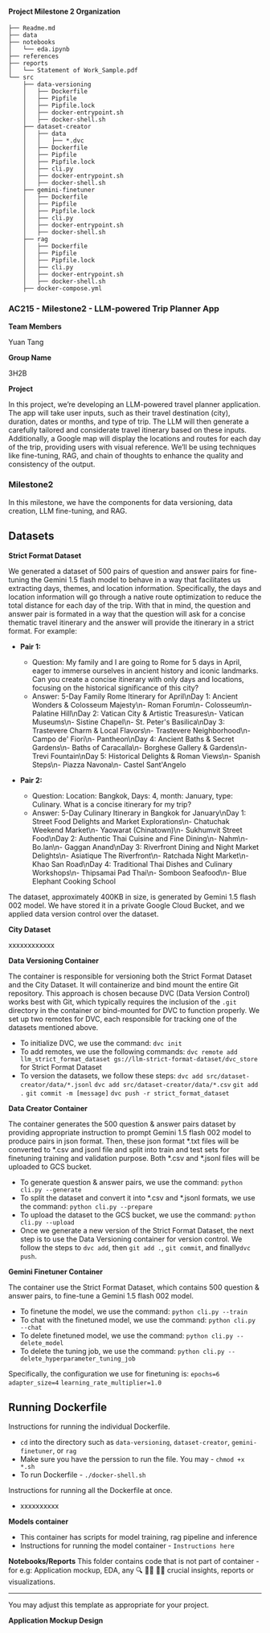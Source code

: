 #### Project Milestone 2 Organization

```
├── Readme.md
├── data
├── notebooks
│   └── eda.ipynb
├── references
├── reports
│   └── Statement of Work_Sample.pdf
└── src
    ├── data-versioning
    │   ├── Dockerfile
    │   ├── Pipfile
    │   ├── Pipfile.lock
    │   ├── docker-entrypoint.sh
    │   ├── docker-shell.sh
    ├── dataset-creator
    │   ├── data
    │   │   ├── *.dvc
    │   ├── Dockerfile
    │   ├── Pipfile
    │   ├── Pipfile.lock
    │   ├── cli.py
    │   ├── docker-entrypoint.sh
    │   ├── docker-shell.sh
    ├── gemini-finetuner
    │   ├── Dockerfile
    │   ├── Pipfile
    │   ├── Pipfile.lock
    │   ├── cli.py
    │   ├── docker-entrypoint.sh
    │   ├── docker-shell.sh
    ├── rag
    │   ├── Dockerfile
    │   ├── Pipfile
    │   ├── Pipfile.lock
    │   ├── cli.py
    │   ├── docker-entrypoint.sh
    │   ├── docker-shell.sh
    ├── docker-compose.yml

```

### AC215 - Milestone2 - LLM-powered Trip Planner App ###

**Team Members**

Yuan Tang

**Group Name**

3H2B

**Project**

In this project, we’re developing an LLM-powered travel planner application. The app will take user inputs, such as their travel destination (city), duration, dates or months, and type of trip. The LLM will then generate a carefully tailored and considerate travel itinerary based on these inputs. Additionally, a Google map will display the locations and routes for each day of the trip, providing users with visual reference. We’ll be using techniques like fine-tuning, RAG, and chain of thoughts to enhance the quality and consistency of the output. 

### Milestone2 ###

In this milestone, we have the components for data versioning, data creation, LLM fine-tuning, and RAG. 

## Datasets ##

**Strict Format Dataset**

We generated a dataset of 500 pairs of question and answer pairs for fine-tuning the Gemini 1.5 flash model to behave in a way that facilitates us extracting days, themes, and location information. Specifically, the days and location information will go through a native route optimization to reduce the total distance for each day of the trip. With that in mind, the question and answer pair is formated in a way that the question will ask for a concise thematic travel itinerary and the answer will provide the itinerary in a strict format. For example:

- **Pair 1:**
	- Question: My family and I are going to Rome for 5 days in April, eager to immerse ourselves in ancient history and iconic landmarks. Can you create a concise itinerary with only days and locations, focusing on the historical significance of this city?
	- Answer: 5-Day Family Rome Itinerary for April\nDay 1: Ancient Wonders & Colosseum Majesty\n- Roman Forum\n- Colosseum\n- Palatine Hill\nDay 2: Vatican City & Artistic Treasures\n- Vatican Museums\n- Sistine Chapel\n- St. Peter's Basilica\nDay 3: Trastevere Charm & Local Flavors\n- Trastevere Neighborhood\n- Campo de' Fiori\n- Pantheon\nDay 4: Ancient Baths & Secret Gardens\n- Baths of Caracalla\n- Borghese Gallery & Gardens\n- Trevi Fountain\nDay 5: Historical Delights & Roman Views\n- Spanish Steps\n- Piazza Navona\n- Castel Sant'Angelo

- **Pair 2:** 
	- Question: Location: Bangkok, Days: 4, month: January, type: Culinary. What is a concise itinerary for my trip?
	- Answer: 5-Day Culinary Itinerary in Bangkok for January\nDay 1: Street Food Delights and Market Explorations\n- Chatuchak Weekend Market\n- Yaowarat (Chinatown)\n- Sukhumvit Street Food\nDay 2: Authentic Thai Cuisine and Fine Dining\n- Nahm\n- Bo.lan\n- Gaggan Anand\nDay 3: Riverfront Dining and Night Market Delights\n- Asiatique The Riverfront\n- Ratchada Night Market\n- Khao San Road\nDay 4: Traditional Thai Dishes and Culinary Workshops\n- Thipsamai Pad Thai\n- Somboon Seafood\n- Blue Elephant Cooking School

The dataset, approximately 400KB in size, is generated by Gemini 1.5 flash 002 model. We have stored it in a private Google Cloud Bucket, and we applied data version control over the dataset. 

**City Dataset**

xxxxxxxxxxxx

**Data Versioning Container**

The container is responsible for versioning both the Strict Format Dataset and the City Dataset. It will containerize and bind mount the entire Git repository. This approach is chosen because DVC (Data Version Control) works best with Git, which typically requires the inclusion of the `.git` directory in the container or bind-mounted for DVC to function properly. We set up two remotes for DVC, each responsible for tracking one of the datasets mentioned above.

- To initialize DVC, we use the command: `dvc init`
- To add remotes, we use the following commands: `dvc remote add llm_strict_format_dataset gs://llm-strict-format-dataset/dvc_store` for Strict Format Dataset
- To version the datasets, we follow these steps: `dvc add src/dataset-creator/data/*.jsonl` `dvc add src/dataset-creator/data/*.csv` `git add .` `git commit -m [message]` `dvc push -r strict_format_dataset`

**Data Creator Container**

The container generates the 500 question & answer pairs dataset by providing appropriate instruction to prompt Gemini 1.5 flash 002 model to produce pairs in json format. Then, these json format *.txt files will be converted to *.csv and jsonl file and split into train and test sets for finetuning training and validation purpose. Both *.csv and *.jsonl files will be uploaded to GCS bucket. 

- To generate question & answer pairs, we use the command: `python cli.py --generate`
- To split the dataset and convert it into *.csv and *.jsonl formats, we use the command: `python cli.py --prepare`
- To upload the dataset to the GCS bucket, we use the command: `python cli.py --upload`
- Once we generate a new version of the Strict Format Dataset, the next step is to use the Data Versioning container for version control. We follow the steps to `dvc add`, then `git add .`, `git commit`, and finally`dvc push`.

**Gemini Finetuner Container**

The container use the Strict Format Dataset, which contains 500 question & answer pairs, to fine-tune a Gemini 1.5 flash 002 model. 

- To finetune the model, we use the command: `python cli.py --train`
- To chat with the finetuned model, we use the command: `python cli.py --chat`
- To delete finetuned model, we use the command: `python cli.py --delete_model`
- To delete the tuning job, we use the command: `python cli.py --delete_hyperparameter_tuning_job`

Specifically, the configuration we use for finetuning is: `epochs=6` `adapter_size=4` `learning_rate_multiplier=1.0`

## Running Dockerfile
Instructions for running the individual Dockerfile. 
- `cd` into the directory such as `data-versioning`, `dataset-creator`, `gemini-finetuner`, or `rag`
- Make sure you have the perssion to run the file. You may - `chmod +x *.sh`
- To run Dockerfile - `./docker-shell.sh`

Instructions for running all the Dockerfile at once. 
- xxxxxxxxxx

**Models container**
- This container has scripts for model training, rag pipeline and inference
- Instructions for running the model container - `Instructions here`

**Notebooks/Reports**
This folder contains code that is not part of container - for e.g: Application mockup, EDA, any 🔍 🕵️‍♀️ 🕵️‍♂️ crucial insights, reports or visualizations.

----
You may adjust this template as appropriate for your project.

**Application Mockup Design**
